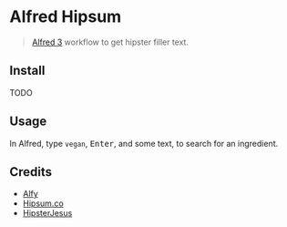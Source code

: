 # Alfred Hipsum

> [Alfred 3](https://www.alfredapp.com/) workflow to get hipster filler text.


## Install

TODO

<!-- ```
$ npm install --global alfred-hipsum
```

*Requires [Node.js](https://nodejs.org) 4+ and the Alfred [Powerpack](https://www.alfredapp.com/powerpack/).* -->


## Usage

In Alfred, type `vegan`, <kbd>Enter</kbd>, and some text, to search for an ingredient.


## Credits

- [Alfy](https://github.com/sindresorhus/alfy)
- [Hipsum.co](http://hipsum.co)
- [HipsterJesus](http://hipsterjesus.com)
